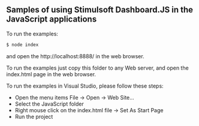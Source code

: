 ## Samples of using Stimulsoft Dashboard.JS in the JavaScript applications

To run the examples:
```sh
$ node index
```
and open the http://localhost:8888/ in the web browser.

To run the examples just copy this folder to any Web server, and open the index.html page in the web browser.

To run the examples in Visual Studio, please follow these steps:
* Open the menu items File -> Open -> Web Site...
* Select the JavaScript folder
* Right mouse click on the index.html file -> Set As Start Page
* Run the project
